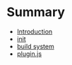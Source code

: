 # Summary

* [Introduction](README.md)
* [init](initmd.md)
* [build system](gulp.md)
* [plugin.js](pluginjs.md)